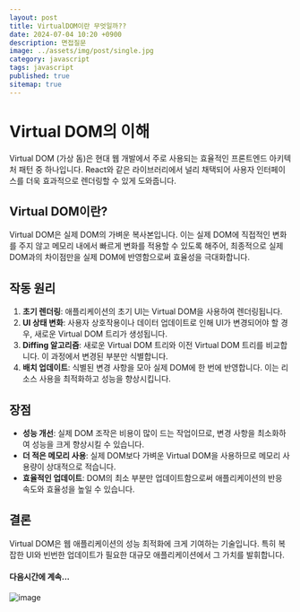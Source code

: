 ```yaml
---
layout: post
title: VirtualDOM이란 무엇일까??
date: 2024-07-04 10:20 +0900
description: 면접질문
image: ../assets/img/post/single.jpg
category: javascript
tags: javascript 
published: true
sitemap: true
---
```


# Virtual DOM의 이해

Virtual DOM (가상 돔)은 현대 웹 개발에서 주로 사용되는 효율적인 프론트엔드 아키텍처 패턴 중 하나입니다. React와 같은 라이브러리에서 널리 채택되어 사용자 인터페이스를 더욱 효과적으로 렌더링할 수 있게 도와줍니다.

## Virtual DOM이란?
Virtual DOM은 실제 DOM의 가벼운 복사본입니다. 이는 실제 DOM에 직접적인 변화를 주지 않고 메모리 내에서 빠르게 변화를 적용할 수 있도록 해주어, 최종적으로 실제 DOM과의 차이점만을 실제 DOM에 반영함으로써 효율성을 극대화합니다.

## 작동 원리
1. **초기 렌더링**: 애플리케이션의 초기 UI는 Virtual DOM을 사용하여 렌더링됩니다.
2. **UI 상태 변화**: 사용자 상호작용이나 데이터 업데이트로 인해 UI가 변경되어야 할 경우, 새로운 Virtual DOM 트리가 생성됩니다.
3. **Diffing 알고리즘**: 새로운 Virtual DOM 트리와 이전 Virtual DOM 트리를 비교합니다. 이 과정에서 변경된 부분만 식별합니다.
4. **배치 업데이트**: 식별된 변경 사항을 모아 실제 DOM에 한 번에 반영합니다. 이는 리소스 사용을 최적화하고 성능을 향상시킵니다.

## 장점
- **성능 개선**: 실제 DOM 조작은 비용이 많이 드는 작업이므로, 변경 사항을 최소화하여 성능을 크게 향상시킬 수 있습니다.
- **더 적은 메모리 사용**: 실제 DOM보다 가벼운 Virtual DOM을 사용하므로 메모리 사용량이 상대적으로 적습니다.
- **효율적인 업데이트**: DOM의 최소 부분만 업데이트함으로써 애플리케이션의 반응 속도와 효율성을 높일 수 있습니다.

## 결론
Virtual DOM은 웹 애플리케이션의 성능 최적화에 크게 기여하는 기술입니다. 특히 복잡한 UI와 빈번한 업데이트가 필요한 대규모 애플리케이션에서 그 가치를 발휘합니다.


#### 다음시간에 계속...
![image](https://github.com/nicejmp1/nicejmp1.github.io/assets/163364733/90a41f22-19d3-4d17-b649-016d5880fa98)